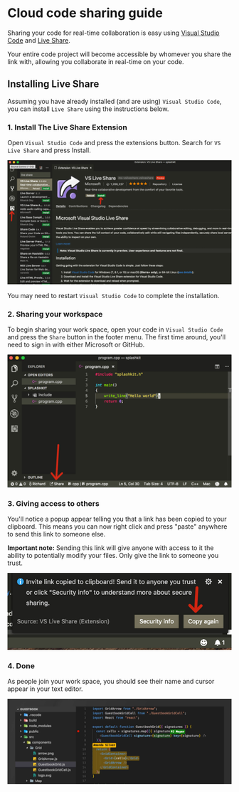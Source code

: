 # Cloud code sharing guide

Sharing your code for real-time collaboration is easy using [Visual Studio Code](https://code.visualstudio.com/) and
[Live Share](https://visualstudio.microsoft.com/services/live-share).

Your entire code project will become accessible by whomever you share the link with,
allowing you collaborate in real-time on your code.

## Installing Live Share

Assuming you have already installed (and are using) `Visual Studio Code`, you
can install `Live Share` using the instructions below.

### 1. Install The Live Share Extension

Open `Visual Studio Code` and press the extensions button. Search for `VS Live Share`
and press Install.

![Installing live share plugin](install-live-share.jpg)

You may need to restart `Visual Studio Code` to complete the installation.

### 2. Sharing your workspace

To begin sharing your work space, open your code in `Visual Studio Code` and press
the `Share` button in the footer menu. The first time around, you'll need to
sign in with either Microsoft or GitHub.

![Sharing code with VS Live Share](share-code.jpg)

### 3. Giving access to others

You'll notice a popup appear telling you that a link has been copied to your
clipboard. This means you can now right click and press "paste" anywhere to send
this link to someone else.

__Important note:__ Sending this link will give anyone with access to it the 
ability to potentially modify your files. Only give the link to someone you trust.

![Copy link in VS Live Share](copy-link.jpg)

### 4. Done

As people join your work space, you should see their name and cursor appear in
your text editor.

![Sharing example in VS Live Share](sharing.jpg)
